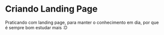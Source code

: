 # Criando Landing Page
Praticando com landing page, para manter o conhecimento em dia, por que é sempre bom estudar mais :D
